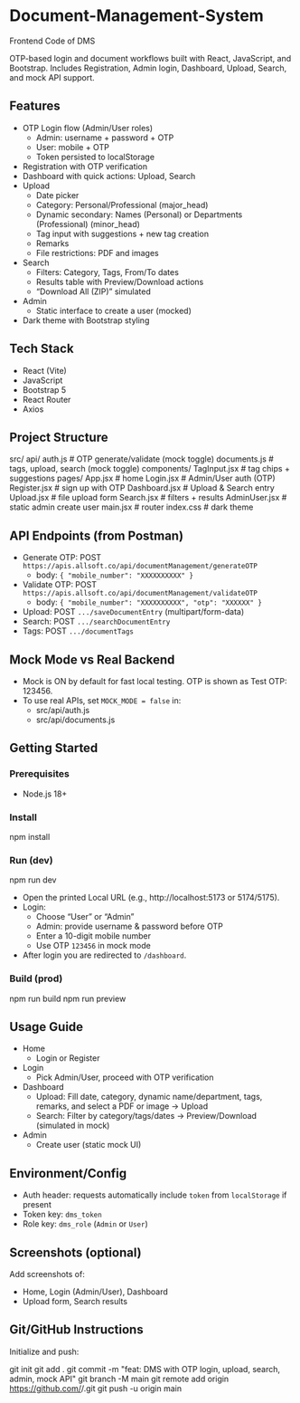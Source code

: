# Document-Management-System
Frontend Code of DMS

OTP-based login and document workflows built with React, JavaScript, and Bootstrap. Includes Registration, Admin login, Dashboard, Upload, Search, and mock API support.

## Features
- OTP Login flow (Admin/User roles)
  - Admin: username + password + OTP
  - User: mobile + OTP
  - Token persisted to localStorage
- Registration with OTP verification
- Dashboard with quick actions: Upload, Search
- Upload
  - Date picker
  - Category: Personal/Professional (major_head)
  - Dynamic secondary: Names (Personal) or Departments (Professional) (minor_head)
  - Tag input with suggestions + new tag creation
  - Remarks
  - File restrictions: PDF and images
- Search
  - Filters: Category, Tags, From/To dates
  - Results table with Preview/Download actions
  - “Download All (ZIP)” simulated
- Admin
  - Static interface to create a user (mocked)
- Dark theme with Bootstrap styling

## Tech Stack
- React (Vite)
- JavaScript
- Bootstrap 5
- React Router
- Axios

## Project Structure

src/
  api/
    auth.js            # OTP generate/validate (mock toggle)
    documents.js       # tags, upload, search (mock toggle)
  components/
    TagInput.jsx       # tag chips + suggestions
  pages/
    App.jsx            # home
    Login.jsx          # Admin/User auth (OTP)
    Register.jsx       # sign up with OTP
    Dashboard.jsx      # Upload & Search entry
    Upload.jsx         # file upload form
    Search.jsx         # filters + results
    AdminUser.jsx      # static admin create user
  main.jsx             # router
  index.css            # dark theme


## API Endpoints (from Postman)
- Generate OTP: POST `https://apis.allsoft.co/api/documentManagement/generateOTP`
  - body: `{ "mobile_number": "XXXXXXXXXX" }`
- Validate OTP: POST `https://apis.allsoft.co/api/documentManagement/validateOTP`
  - body: `{ "mobile_number": "XXXXXXXXXX", "otp": "XXXXXX" }`
- Upload: POST `.../saveDocumentEntry` (multipart/form-data)
- Search: POST `.../searchDocumentEntry`
- Tags: POST `.../documentTags`

## Mock Mode vs Real Backend
- Mock is ON by default for fast local testing. OTP is shown as Test OTP: 123456.
- To use real APIs, set `MOCK_MODE = false` in:
  - src/api/auth.js
  - src/api/documents.js

## Getting Started

### Prerequisites
- Node.js 18+

### Install

npm install


### Run (dev)

npm run dev

- Open the printed Local URL (e.g., http://localhost:5173 or 5174/5175).
- Login:
  - Choose “User” or “Admin”
  - Admin: provide username & password before OTP
  - Enter a 10-digit mobile number
  - Use OTP `123456` in mock mode
- After login you are redirected to `/dashboard`.

### Build (prod)

npm run build
npm run preview


## Usage Guide
- Home
  - Login or Register
- Login
  - Pick Admin/User, proceed with OTP verification
- Dashboard
  - Upload: Fill date, category, dynamic name/department, tags, remarks, and select a PDF or image → Upload
  - Search: Filter by category/tags/dates → Preview/Download (simulated in mock)
- Admin
  - Create user (static mock UI)

## Environment/Config
- Auth header: requests automatically include `token` from `localStorage` if present
- Token key: `dms_token`
- Role key: `dms_role` (`Admin` or `User`)

## Screenshots (optional)
Add screenshots of:
- Home, Login (Admin/User), Dashboard
- Upload form, Search results

## Git/GitHub Instructions
Initialize and push:

git init
git add .
git commit -m "feat: DMS with OTP login, upload, search, admin, mock API"
git branch -M main
git remote add origin https://github.com/<your-username>/<your-repo>.git
git push -u origin main
